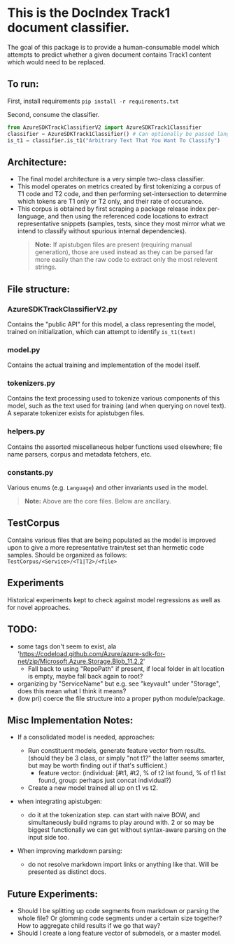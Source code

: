 # This is the DocIndex Track1 document classifier.

The goal of this package is to provide a human-consumable model which attempts to predict whether a given document contains Track1 content which would need to be replaced.

## To run:

First, install requirements
`pip install -r requirements.txt`

Second, consume the classifier.
```python
from AzureSDKTrackClassifierV2 import AzureSDKTrack1Classifier
classifier = AzureSDKTrack1Classifier() # Can optionally be passed language and service parameters to narrow the classification granularity.
is_t1 = classifier.is_t1("Arbitrary Text That You Want To Classify")
```

## Architecture:

- The final model architecture is a very simple two-class classifier.
- This model operates on metrics created by first tokenizing a corpus of T1 code and T2 code, and then performing set-intersection to determine which tokens are T1 only or T2 only, and their rate of occurance.
- This corpus is obtained by first scraping a package release index per-language, and then using the referenced code locations to extract representative snippets (samples, tests, since they most mirror what we intend to classify without spurious internal dependencies).
  > **Note:** If apistubgen files are present (requiring manual generation), those are used instead as they can be parsed far more easily than the raw code to extract only the most relevent strings.


## File structure:

### AzureSDKTrackClassifierV2.py
Contains the "public API" for this model, a class representing the model, trained on initialization, which can attempt to identify `is_t1(text)`
### model.py
Contains the actual training and implementation of the model itself.
### tokenizers.py
Contains the text processing used to tokenize various components of this model, such as the text used for training (and when querying on novel text).  A separate tokenizer exists for apistubgen files.
### helpers.py
Contains the assorted miscellaneous helper functions used elsewhere; file name parsers, corpus and metadata fetchers, etc.
### constants.py
Various enums (e.g. `Language`) and other invariants used in the model.
> **Note:** Above are the core files.  Below are ancillary.
## TestCorpus
Contains various files that are being populated as the model is improved upon to give a more representative train/test set than hermetic code samples.  Should be organized as follows: `TestCorpus/<Service>/<T1|T2>/<file>`
## Experiments
Historical experiments kept to check against model regressions as well as for novel approaches.


## TODO:
- some tags don't seem to exist, ala 'https://codeload.github.com/Azure/azure-sdk-for-net/zip/Microsoft.Azure.Storage.Blob_11.2.2'
	- Fall back to using "RepoPath" if present, if local folder in alt location is empty, maybe fall back again to root?
- organizing by "ServiceName" but e.g. see "keyvault" under "Storage", does this mean what I think it means?
- (low pri) coerce the file structure into a proper python module/package.

## Misc Implementation Notes:
- If a consolidated model is needed, approaches:
  - Run constituent models, generate feature vector from results. (should they be 3 class, or simply "not t1?"  the latter seems smarter, but may be worth finding out if that's sufficient.)
    - feature vector: (individual: [#t1, #t2, % of t2 list found, % of t1 list found,  group: perhaps just concat individual?)
  - Create a new model trained all up on t1 vs t2.

- when integrating apistubgen:
  - do it at the tokenization step.  can start with naive BOW, and simultaneously build ngrams to play around with.  2 or so may be biggest functionally we can get without syntax-aware parsing on the input side too.

- When improving markdown parsing:
  - do not resolve markdown import links or anything like that.  Will be presented as distinct docs.


## Future Experiments:
- Should I be splitting up code segments from markdown or parsing the whole file?  Or glomming code segments under a certain size together?  How to aggregate child results if we go that way?
- Should I create a long feature vector of submodels, or a master model.